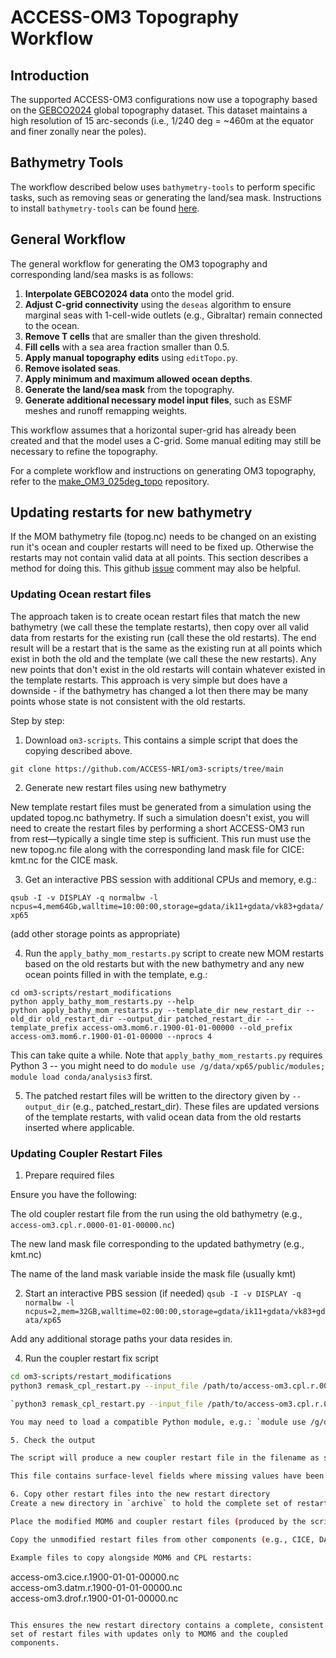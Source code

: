 # ACCESS-OM3 Topography Workflow

## Introduction
The supported ACCESS-OM3 configurations now use a topography based on the [GEBCO2024](https://www.gebco.net/data_and_products/gridded_bathymetry_data/gebco_2024/) global topography dataset. This dataset maintains a high resolution of 15 arc-seconds (i.e., 1/240 deg = ~460m at the equator and finer zonally near the poles).

## Bathymetry Tools
The workflow described below uses `bathymetry-tools` to perform specific tasks, such as removing seas or generating the land/sea mask. Instructions to install `bathymetry-tools` can be found [here](https://github.com/COSIMA/bathymetry-tools).

## General Workflow
The general workflow for generating the OM3 topography and corresponding land/sea masks is as follows:

1. **Interpolate GEBCO2024 data** onto the model grid.
2. **Adjust C-grid connectivity** using the `deseas` algorithm to ensure marginal seas with 1-cell-wide outlets (e.g., Gibraltar) remain connected to the ocean.
3. **Remove T cells** that are smaller than the given threshold.
4. **Fill cells** with a sea area fraction smaller than 0.5.
5. **Apply manual topography edits** using `editTopo.py`.
6. **Remove isolated seas**.
7. **Apply minimum and maximum allowed ocean depths**.
8. **Generate the land/sea mask** from the topography.
9. **Generate additional necessary model input files**, such as ESMF meshes and runoff remapping weights.

This workflow assumes that a horizontal super-grid has already been created and that the model uses a C-grid. Some manual editing may still be necessary to refine the topography.

For a complete workflow and instructions on generating OM3 topography, refer to the [make_OM3_025deg_topo](https://github.com/ACCESS-NRI/make_OM3_025deg_topo/tree/main) repository.

## Updating restarts for new bathymetry

If the MOM bathymetry file (topog.nc) needs to be changed on an existing run it's ocean and coupler restarts will need to be fixed up. Otherwise the restarts may not contain valid data at all points. This section describes a method for doing this. This github [issue](https://github.com/ACCESS-NRI/access-om3-configs/issues/502) comment may also be helpful.

### Updating Ocean restart files
The approach taken is to create ocean restart files that match the new bathymetry (we call these the template restarts), then copy over all valid data from restarts for the existing run (call these the old restarts). The end result will be a restart that is the same as the existing run at all points which exist in both the old and the template (we call these the new restarts). Any new points that don't exist in the old restarts will contain whatever existed in the template restarts. This approach is very simple but does have a downside - if the bathymetry has changed a lot then there may be many points whose state is not consistent with the old restarts.

Step by step:

1. Download `om3-scripts`. This contains a simple script that does the copying described above.

`git clone https://github.com/ACCESS-NRI/om3-scripts/tree/main`

2. Generate new restart files using new bathymetry

New template restart files must be generated from a simulation using the updated topog.nc bathymetry. If such a simulation doesn't exist, you will need to create the restart files by performing a short ACCESS-OM3 run from rest—typically a single time step is sufficient. This run must use the new topog.nc file along with the corresponding land mask file for CICE: kmt.nc for the CICE mask.

3. Get an interactive PBS session with additional CPUs and memory, e.g.:

`qsub -I -v DISPLAY -q normalbw -l ncpus=4,mem64Gb,walltime=10:00:00,storage=gdata/ik11+gdata/vk83+gdata/xp65`

(add other storage points as appropriate)

4. Run the `apply_bathy_mom_restarts.py` script to create new MOM restarts based on the old restarts but with the new bathymetry and any new ocean points filled in with the template, e.g.:

```
cd om3-scripts/restart_modifications
python apply_bathy_mom_restarts.py --help
python apply_bathy_mom_restarts.py --template_dir new_restart_dir --old_dir old_restart_dir --output_dir patched_restart_dir --template_prefix access-om3.mom6.r.1900-01-01-00000 --old_prefix access-om3.mom6.r.1900-01-01-00000 --nprocs 4
```
This can take quite a while. Note that `apply_bathy_mom_restarts.py` requires Python 3 -- you might need to do `module use /g/data/xp65/public/modules; module load conda/analysis3` first.

5. The patched restart files will be written to the directory given by `--output_dir` (e.g., patched_restart_dir). These files are updated versions of the template restarts, with valid ocean data from the old restarts inserted where applicable.

### Updating Coupler Restart Files 

1. Prepare required files

Ensure you have the following:

The old coupler restart file from the run using the old bathymetry (e.g., `access-om3.cpl.r.0000-01-01-00000.nc`)

The new land mask file corresponding to the updated bathymetry (e.g., kmt.nc)

The name of the land mask variable inside the mask file (usually kmt)

2. Start an interactive PBS session (if needed)
`qsub -I -v DISPLAY -q normalbw -l ncpus=2,mem=32GB,walltime=02:00:00,storage=gdata/ik11+gdata/vk83+gdata/xp65`

Add any additional storage paths your data resides in.

4. Run the coupler restart fix script

```bash
cd om3-scripts/restart_modifications
python3 remask_cpl_restart.py --input_file /path/to/access-om3.cpl.r.0000-01-01-00000.nc --output_file /path/to/access-om3.cpl.r.0000-01-01-00000.nc --mask_file /path/to/kmt.nc --mask_var kmt

`python3 remask_cpl_restart.py --input_file /path/to/access-om3.cpl.r.0000-01-01-00000.nc --output_file /path/to/access-om3.cpl.r.0000-01-01-00000.nc --mask_file /path/to/kmt.nc --mask_var kmt`

You may need to load a compatible Python module, e.g.: `module use /g/data/xp65/public/modules && module load conda/analysis3`

5. Check the output

The script will produce a new coupler restart file in the filename as specified by --output_file, 

This file contains surface-level fields where missing values have been filled and re-masked using kmt.nc. It is now ready for use in your ACCESS-OM3 simulation with updated bathymetry.

6. Copy other restart files into the new restart directory
Create a new directory in `archive` to hold the complete set of restart files for your simulation.

Place the modified MOM6 and coupler restart files (produced by the scripts) in this directory.

Copy the unmodified restart files from other components (e.g., CICE, DATM, DROF) from your old restart directory into this same directory.

Example files to copy alongside MOM6 and CPL restarts:
```
access-om3.cice.r.1900-01-01-00000.nc  
access-om3.datm.r.1900-01-01-00000.nc  
access-om3.drof.r.1900-01-01-00000.nc  
```

This ensures the new restart directory contains a complete, consistent set of restart files with updates only to MOM6 and the coupled components.